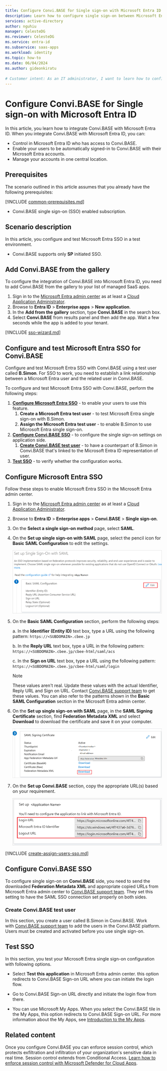 ```yaml
---
title: Configure Convi.BASE for Single sign-on with Microsoft Entra ID
description: Learn how to configure single sign-on between Microsoft Entra ID and Convi.BASE.
services: active-directory
author: nguhiu
manager: CelesteDG
ms.reviewer: CelesteDG
ms.service: entra-id
ms.subservice: saas-apps
ms.workload: identity
ms.topic: how-to
ms.date: 06/04/2024
ms.author: gideonkiratu

# Customer intent: As an IT administrator, I want to learn how to configure single sign-on between Microsoft Entra ID and Directory Services so that I can control who has access to Directory Services, enable automatic sign-in with Microsoft Entra accounts, and manage my accounts in one central location.
---
```


# Configure Convi.BASE for Single sign-on with Microsoft Entra ID

In this article,  you learn how to integrate Convi.BASE with Microsoft Entra ID. When you integrate Convi.BASE with Microsoft Entra ID, you can:

* Control in Microsoft Entra ID who has access to Convi.BASE.
* Enable your users to be automatically signed-in to Convi.BASE with their Microsoft Entra accounts.
* Manage your accounts in one central location.

## Prerequisites

The scenario outlined in this article assumes that you already have the following prerequisites:

[!INCLUDE [common-prerequisites.md](~/identity/saas-apps/includes/common-prerequisites.md)]
* Convi.BASE single sign-on (SSO) enabled subscription.

## Scenario description

In this article,  you configure and test Microsoft Entra SSO in a test environment.

* Convi.BASE supports only **SP** initiated SSO.

## Add Convi.BASE from the gallery

To configure the integration of Convi.BASE into Microsoft Entra ID, you need to add Convi.BASE from the gallery to your list of managed SaaS apps.

1. Sign in to the [Microsoft Entra admin center](https://entra.microsoft.com) as at least a [Cloud Application Administrator](~/identity/role-based-access-control/permissions-reference.md#cloud-application-administrator).
1. Browse to **Entra ID** > **Enterprise apps** > **New application**.
1. In the **Add from the gallery** section, type **Convi.BASE** in the search box.
1. Select **Convi.BASE** from results panel and then add the app. Wait a few seconds while the app is added to your tenant.

[!INCLUDE [sso-wizard.md](~/identity/saas-apps/includes/sso-wizard.md)]

## Configure and test Microsoft Entra SSO for Convi.BASE

Configure and test Microsoft Entra SSO with Convi.BASE using a test user called **B.Simon**. For SSO to work, you need to establish a link relationship between a Microsoft Entra user and the related user in Convi.BASE.

To configure and test Microsoft Entra SSO with Convi.BASE, perform the following steps:

1. **[Configure Microsoft Entra SSO](#configure-microsoft-entra-sso)** - to enable your users to use this feature.
    1. **Create a Microsoft Entra test user** - to test Microsoft Entra single sign-on with B.Simon.
    1. **Assign the Microsoft Entra test user** - to enable B.Simon to use Microsoft Entra single sign-on.
1. **[Configure Convi.BASE SSO](#configure-convibase-sso)** - to configure the single sign-on settings on application side.
    1. **[Create Convi.BASE test user](#create-convibase-test-user)** - to have a counterpart of B.Simon in Convi.BASE that's linked to the Microsoft Entra ID representation of user.
1. **[Test SSO](#test-sso)** - to verify whether the configuration works.

## Configure Microsoft Entra SSO

Follow these steps to enable Microsoft Entra SSO in the Microsoft Entra admin center.

1. Sign in to the [Microsoft Entra admin center](https://entra.microsoft.com) as at least a [Cloud Application Administrator](~/identity/role-based-access-control/permissions-reference.md#cloud-application-administrator).
1. Browse to **Entra ID** > **Enterprise apps** > **Convi.BASE** > **Single sign-on**.
1. On the **Select a single sign-on method** page, select **SAML**.
1. On the **Set up single sign-on with SAML** page, select the pencil icon for **Basic SAML Configuration** to edit the settings.

   ![Screenshot shows how to edit Basic SAML Configuration.](common/edit-urls.png "Basic Configuration")

1. On the **Basic SAML Configuration** section, perform the following steps:

    a. In the **Identifier (Entity ID)** text box, type a URL using the following pattern:
    `https://<SUBDOMAIN>.cbee.jp`

    b. In the **Reply URL** text box, type a URL in the following pattern:
    ` https://<SUBDOMAIN>.cbee.jp/cbee-html/saml/acs `

    c. In the **Sign on URL** text box, type a URL using the following pattern:
    `https://<SUBDOMAIN>.cbee.jp/cbee-html/saml/login`

	> [!NOTE]
	> These values aren't real. Update these values with the actual Identifier, Reply URL and Sign on URL. Contact [Convi.BASE support team](mailto:helpcenter@convibase.co.jp) to get these values. You can also refer to the patterns shown in the **Basic SAML Configuration** section in the Microsoft Entra admin center.

1. On the **Set up single sign-on with SAML** page, in the **SAML Signing Certificate** section, find **Federation Metadata XML** and select **Download** to download the certificate and save it on your computer.

	![Screenshot shows the Certificate download link.](common/metadataxml.png "Certificate")

1. On the **Set up Convi.BASE** section, copy the appropriate URL(s) based on your requirement.

	![Screenshot shows to copy configuration URLs.](common/copy-configuration-urls.png "Metadata")

[!INCLUDE [create-assign-users-sso.md](~/identity/saas-apps/includes/create-assign-users-sso.md)]

## Configure Convi.BASE SSO

To configure single sign-on on **Convi.BASE** side, you need to send the downloaded **Federation Metadata XML** and appropriate copied URLs from Microsoft Entra admin center to [Convi.BASE support team](mailto:helpcenter@convibase.co.jp). They set this setting to have the SAML SSO connection set properly on both sides.

### Create Convi.BASE test user

In this section, you create a user called B.Simon in Convi.BASE. Work with [Convi.BASE support team](mailto:helpcenter@convibase.co.jp) to add the users in the Convi.BASE platform. Users must be created and activated before you use single sign-on.

## Test SSO 

In this section, you test your Microsoft Entra single sign-on configuration with following options.
 
* Select **Test this application** in Microsoft Entra admin center. this option redirects to Convi.BASE Sign-on URL where you can initiate the login flow.
 
* Go to Convi.BASE Sign-on URL directly and initiate the login flow from there.
 
* You can use Microsoft My Apps. When you select the Convi.BASE tile in the My Apps, this option redirects to Convi.BASE Sign-on URL. For more information about the My Apps, see [Introduction to the My Apps](https://support.microsoft.com/account-billing/sign-in-and-start-apps-from-the-my-apps-portal-2f3b1bae-0e5a-4a86-a33e-876fbd2a4510).

## Related content

Once you configure Convi.BASE you can enforce session control, which protects exfiltration and infiltration of your organization's sensitive data in real time. Session control extends from Conditional Access. [Learn how to enforce session control with Microsoft Defender for Cloud Apps](/cloud-app-security/proxy-deployment-any-app).